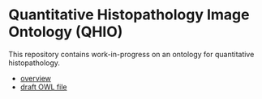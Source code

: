 # Quantitative Histopathology Image Ontology (QHIO) 

This repository contains work-in-progress on an ontology for quantitative histopathology.

- [overview](https://github.com/ontodev/QHIO/blob/master/overview.md)
- [draft OWL file](https://github.com/ontodev/QHIO/blob/master/qhio.owl)
